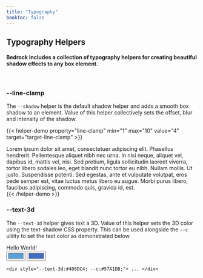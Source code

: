 ```yaml
---
title: "Typography"
bookToc: false
---
```


## Typography Helpers

#### Bedrock includes a collection of typography helpers for creating beautiful shadow effects to any box element.

<br>

### \-\-line-clamp
The `--shadow` helper is the default shadow helper and adds a smooth box shadow to an element. Value of this helper collectively sets the offset, blur and intensity of the shadow.

{{< helper-demo property="line-clamp" min="1" max="10" value="4" target="target-line-clamp" >}}
<div style="--maxw:400px; --br:5px; --bg:#fff; --of:hidden;">
    <div id="target-line-clamp" style="--line-clamp:4; --m:1rem">
        Lorem ipsum dolor sit amet, consectetuer adipiscing elit. Phasellus hendrerit. Pellentesque aliquet nibh nec urna. In nisi neque, aliquet vel, dapibus id, mattis vel, nisi. Sed pretium, ligula sollicitudin laoreet viverra, tortor libero sodales leo, eget blandit nunc tortor eu nibh. Nullam mollis. Ut justo. Suspendisse potenti. Sed egestas, ante et vulputate volutpat, eros pede semper est, vitae luctus metus libero eu augue. Morbi purus libero, faucibus adipiscing, commodo quis, gravida id, est.
    </div>
</div>
{{< /helper-demo >}}

### \-\-text-3d
The `--text-3d` helper gives text a 3D. Value of this helper sets the 3D color using the text-shadow CSS property. This can be used alongside the `--c` ulility to set the text color as demonstrated below.

<div style="--d:flex; --mb:4rem;">
    <div style="--p:1rem; --fx:1; --bg:#eee; --as:flex-start; --maxw:600px;">
        <div style="--fx:1; --p:3rem; --mb:.5rem; --d:flex; --jc:center;">
            <span id="target-text-3d" style="--text-3d:#406DC4; --c:#57A1DB; --weight:bold; --size: 5rem">Hello World!</span>
        </div>
            <div>
                <input type="color" id="color" name="color" value="#57A1DB" style="--d:inline-block;">
                <input type="color" id="text-3d" name="text-3d" value="#406DC4" style="--d:inline-block;">
            </div>
            <div class="markdown" style="--maxw:800px; --w:100%; --pos:relative;">
<div class="highlight" style="--mb:0;"><pre class="chroma" style="--mt:.75rem;"><code class="language-html" data-lang="html"><span class="p">&lt;</span><span class="nt">div</span> <span class="na">style</span><span class="o">=</span><span class="s">"<span id="text-3d-label">--text-3d:#406DC4;</span> <span id="color-label">--c:#57A1DB;</span>"</span></span><span class="p"></span><span class="p">&gt;</span> ... <span class="p">&lt;</span><span class="p">/</span><span class="nt">div</span><span class="p">&gt;</span></code></pre>
            </div>
        </div>
    </div>  
</div>
<script>liveprop('text-3d', '--text-3d', '', 'target-text-3d');</script>
<script>liveprop('color', '--c', '', 'target-text-3d');</script>